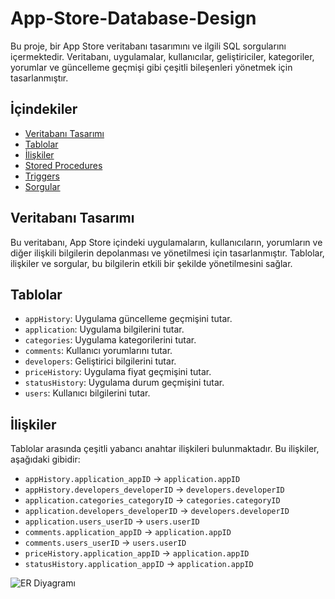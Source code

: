# App-Store-Database-Design

Bu proje, bir App Store veritabanı tasarımını ve ilgili SQL sorgularını içermektedir. Veritabanı, uygulamalar, kullanıcılar, geliştiriciler, kategoriler, yorumlar ve güncelleme geçmişi gibi çeşitli bileşenleri yönetmek için tasarlanmıştır. 

## İçindekiler

- [Veritabanı Tasarımı](#veritabanı-tasarımı)
- [Tablolar](#tablolar)
- [İlişkiler](#ilişkiler)
- [Stored Procedures](#stored-procedures)
- [Triggers](#triggers)
- [Sorgular](#sorgular)

## Veritabanı Tasarımı

Bu veritabanı, App Store içindeki uygulamaların, kullanıcıların, yorumların ve diğer ilişkili bilgilerin depolanması ve yönetilmesi için tasarlanmıştır. Tablolar, ilişkiler ve sorgular, bu bilgilerin etkili bir şekilde yönetilmesini sağlar.

## Tablolar

- `appHistory`: Uygulama güncelleme geçmişini tutar.
- `application`: Uygulama bilgilerini tutar.
- `categories`: Uygulama kategorilerini tutar.
- `comments`: Kullanıcı yorumlarını tutar.
- `developers`: Geliştirici bilgilerini tutar.
- `priceHistory`: Uygulama fiyat geçmişini tutar.
- `statusHistory`: Uygulama durum geçmişini tutar.
- `users`: Kullanıcı bilgilerini tutar.

## İlişkiler

Tablolar arasında çeşitli yabancı anahtar ilişkileri bulunmaktadır. Bu ilişkiler, aşağıdaki gibidir:

- `appHistory.application_appID` -> `application.appID`
- `appHistory.developers_developerID` -> `developers.developerID`
- `application.categories_categoryID` -> `categories.categoryID`
- `application.developers_developerID` -> `developers.developerID`
- `application.users_userID` -> `users.userID`
- `comments.application_appID` -> `application.appID`
- `comments.users_userID` -> `users.userID`
- `priceHistory.application_appID` -> `application.appID`
- `statusHistory.application_appID` -> `application.appID`


![ER Diyagramı](http://url/to/PlayStoreDatabaseFiles/images/er_diagram.png)

